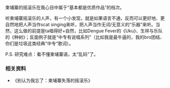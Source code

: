 柬埔寨的摇滚乐在我心目中属于“基本都是优质作品”的档次。

听柬埔寨摇滚乐的人声，有一个小发现，就是如果语言不通，反而可以更好地、更自然地把人声当作scat singing来听，把人声当作无词/无意义的“乐器”来听。当然，这么做的前提是ta唱得好+自然，比如Dengue Fever的《Uku》、生祥与乐队的《种树》；反面例子就是“中专有说唱系列”（比如我是最牛逼的，我的bro团结、你们是垃圾这类经典”中专“歌词）。

P.S. 研究难点：看不懂柬埔寨语，太“乱码”了。
### 相关资料

* 《别认为我忘了：柬埔寨失落的摇滚乐》